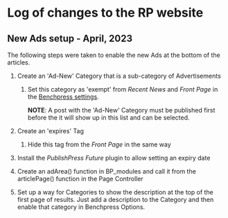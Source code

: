 # Log of changes to the RP website

## New Ads setup - April, 2023

The following steps were taken to enable the new Ads at the bottom of the articles.

1. Create an 'Ad-New' Category that is a sub-category of Advertisements
    1. Set this category as 'exempt' from *Recent News* and *Front Page* in the [Benchpress settings](benchpress.md#benchpress-options).

        **NOTE**: A post with the 'Ad-New' Category must be published first before the it will show up in this list and can be selected.

2. Create an 'expires' Tag
    1. Hide this tag from the *Front Page* in the same way

3. Install the *PublishPress Future* plugin to allow setting an expiry date

4. Create an adArea() function in BP_modules and call it from the articlePage() function in the Page Controller

5. Set up a way for Categories to show the description at the top of the first page of results. Just add a description to the Category and then enable that category in Benchpress Options.